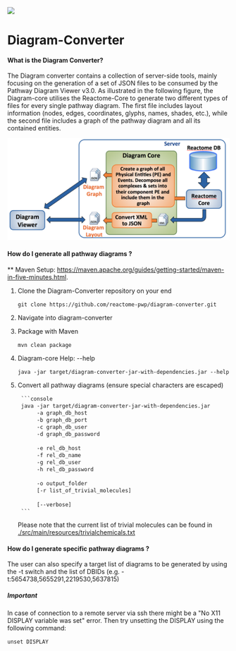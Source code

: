 [<img src=https://user-images.githubusercontent.com/6883670/31999264-976dfb86-b98a-11e7-9432-0316345a72ea.png height=75 />](https://reactome.org)

# Diagram-Converter
#### What is the Diagram Converter?
The Diagram converter contains a collection of server-side tools, mainly focusing on the generation of a set of 
JSON files to be consumed by the Pathway Diagram Viewer v3.0. As illustrated in the following figure, 
the Diagram-core utilises the Reactome-Core to generate two different types of files for every single pathway diagram. 
The first file includes layout information (nodes, edges, coordinates, glyphs, names, shades, etc.), 
while the second file includes a graph of the pathway diagram and all its contained entities.

![Overview of the Diagram-Core](./doc/diagramCore.png "Overview of the Diagram-Core")

#### How do I generate all pathway diagrams ?
** Maven Setup: https://maven.apache.org/guides/getting-started/maven-in-five-minutes.html.

1. Clone the Diagram-Converter repository on your end
    ```console
    git clone https://github.com/reactome-pwp/diagram-converter.git
    ```
 
2. Navigate into diagram-converter

3. Package with Maven 
    ```console
    mvn clean package
    ```
  
4. Diagram-core Help: --help 
    ```console
    java -jar target/diagram-converter-jar-with-dependencies.jar --help  
    ```

5. Convert all pathway diagrams (ensure special characters are escaped)

        ```console
        java -jar target/diagram-converter-jar-with-dependencies.jar
             -a graph_db_host
             -b graph_db_port
             -c graph_db_user
             -d graph_db_password
             
             -e rel_db_host
             -f rel_db_name
             -g rel_db_user
             -h rel_db_password
              
             -o output_folder
             [-r list_of_trivial_molecules]
             
             [--verbose] 
        ```

    Please note that the current list of trivial molecules can be found in [./src/main/resources/trivialchemicals.txt](./src/main/resources/trivialchemicals.txt)

#### How do I generate specific pathway diagrams ?
The user can also specify a target list of diagrams to be generated by using the -t switch and the list of DBIDs (e.g. -t:5654738,5655291,2219530,5637815) 

##### Important
In case of connection to a remote server via ssh there might be a "No X11 DISPLAY variable was set" error. Then try unsetting the DISPLAY using the following command:

  ```console
  unset DISPLAY
  ```
